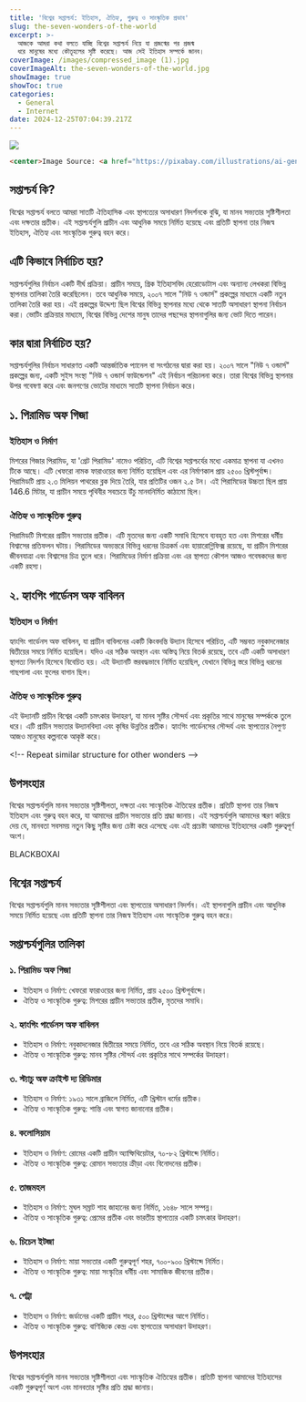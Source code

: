 ```yaml
---
title: 'বিশ্বের সপ্তাশ্চর্য: ইতিহাস, ঐতিহ্য, গুরুত্ব ও সাংস্কৃতিক প্রভাব'
slug: the-seven-wonders-of-the-world
excerpt: >-
  আজকে আমরা কথা বলতে যাচ্ছি বিশ্বের সপ্তাশ্চর্য নিয়ে যা প্রজন্মের পর প্রজন্ম
  ধরে মানুষের মধ্যে কৌতূহলের সৃষ্টি করেছে। আজ সেই ইতিহাস সম্পর্কে জানব।
coverImage: /images/compressed_image (1).jpg
coverImageAlt: the-seven-wonders-of-the-world.jpg
showImage: true
showToc: true
categories:
  - General
  - Internet
date: 2024-12-25T07:04:39.217Z
---
```


![](</images/compressed_image (1).jpg>)

```html
<center>Image Source: <a href="https://pixabay.com/illustrations/ai-generated-paris-eiffel-tower-8189056/">Pixabay</a></center><br/>
```

## সপ্তাশ্চর্য কি?

বিশ্বের সপ্তাশ্চর্য বলতে আমরা সাতটি ঐতিহাসিক এবং স্থাপত্যের অসাধারণ নিদর্শনকে বুঝি, যা মানব সভ্যতার সৃষ্টিশীলতা এবং দক্ষতার প্রতীক। এই সপ্তাশ্চর্যগুলি প্রাচীন এবং আধুনিক সময়ে নির্মিত হয়েছে এবং প্রতিটি স্থাপনা তার নিজস্ব ইতিহাস, ঐতিহ্য এবং সাংস্কৃতিক গুরুত্ব বহন করে।

## এটি কিভাবে নির্বাচিত হয়?

সপ্তাশ্চর্যগুলির নির্বাচন একটি দীর্ঘ প্রক্রিয়া। প্রাচীন সময়ে, গ্রিক ইতিহাসবিদ হেরোডোটাস এবং অন্যান্য লেখকরা বিভিন্ন স্থাপনার তালিকা তৈরি করেছিলেন। তবে আধুনিক সময়ে, ২০০৭ সালে "নিউ ৭ ওন্ডার্স" প্রকল্পের মাধ্যমে একটি নতুন তালিকা তৈরি করা হয়। এই প্রকল্পের উদ্দেশ্য ছিল বিশ্বের বিভিন্ন স্থাপনার মধ্যে থেকে সাতটি অসাধারণ স্থাপনা নির্বাচন করা। ভোটিং প্রক্রিয়ার মাধ্যমে, বিশ্বের বিভিন্ন দেশের মানুষ তাদের পছন্দের স্থাপনাগুলির জন্য ভোট দিতে পারেন।

## কার দ্বারা নির্বাচিত হয়?

সপ্তাশ্চর্যগুলির নির্বাচন সাধারণত একটি আন্তর্জাতিক প্যানেল বা সংগঠনের দ্বারা করা হয়। ২০০৭ সালে "নিউ ৭ ওন্ডার্স" প্রকল্পের জন্য, একটি সুইস সংস্থা "নিউ ৭ ওন্ডার্স ফাউন্ডেশন" এই নির্বাচন পরিচালনা করে। তারা বিশ্বের বিভিন্ন স্থাপনার উপর গবেষণা করে এবং জনগণের ভোটের মাধ্যমে সাতটি স্থাপনা নির্বাচন করে।

## ১. পিরামিড অফ গিজা

### ইতিহাস ও নির্মাণ

মিশরের গিজার পিরামিড, যা 'গ্রেট পিরামিড' নামেও পরিচিত, এটি বিশ্বের সপ্তাশ্চর্যের মধ্যে একমাত্র স্থাপনা যা এখনও টিকে আছে। এটি খেফরো নামক ফারাওয়ের জন্য নির্মিত হয়েছিল এবং এর নির্মাণকাল প্রায় ২৫০০ খ্রিস্টপূর্বাব্দ। পিরামিডটি প্রায় ২.৩ মিলিয়ন পাথরের ব্লক দিয়ে তৈরি, যার প্রতিটির ওজন ২.৫ টন। এই পিরামিডের উচ্চতা ছিল প্রায় 146.6 মিটার, যা প্রাচীন সময়ে পৃথিবীর সবচেয়ে উঁচু মানবনির্মিত কাঠামো ছিল।

### ঐতিহ্য ও সাংস্কৃতিক গুরুত্ব

পিরামিডটি মিশরের প্রাচীন সভ্যতার প্রতীক। এটি মৃতদের জন্য একটি সমাধি হিসেবে ব্যবহৃত হত এবং মিশরের ধর্মীয় বিশ্বাসের প্রতিফলন ঘটায়। পিরামিডের অভ্যন্তরে বিভিন্ন ধরনের চিত্রকর্ম এবং হায়ারোগ্লিফিক্স রয়েছে, যা প্রাচীন মিশরের জীবনযাত্রা এবং বিশ্বাসের চিত্র তুলে ধরে। পিরামিডের নির্মাণ প্রক্রিয়া এবং এর স্থাপত্য কৌশল আজও গবেষকদের জন্য একটি রহস্য।

## ২. হ্যাংগিং গার্ডেনস অফ বাবিলন

### ইতিহাস ও নির্মাণ

হ্যাংগিং গার্ডেনস অফ বাবিলন, যা প্রাচীন বাবিলনের একটি কিংবদন্তি উদ্যান হিসেবে পরিচিত, এটি সম্ভবত নবুকাদনেজার দ্বিতীয়ের সময়ে নির্মিত হয়েছিল। যদিও এর সঠিক অবস্থান এবং অস্তিত্ব নিয়ে বিতর্ক রয়েছে, তবে এটি একটি অসাধারণ স্থাপত্য নিদর্শন হিসেবে বিবেচিত হয়। এই উদ্যানটি স্তরবদ্ধভাবে নির্মিত হয়েছিল, যেখানে বিভিন্ন স্তরে বিভিন্ন ধরনের গাছপালা এবং ফুলের বাগান ছিল।

### ঐতিহ্য ও সাংস্কৃতিক গুরুত্ব

এই উদ্যানটি প্রাচীন বিশ্বের একটি চমৎকার উদাহরণ, যা মানব সৃষ্টির সৌন্দর্য এবং প্রকৃতির সাথে মানুষের সম্পর্ককে তুলে ধরে। এটি প্রাচীন সভ্যতার উদ্যানবিদ্যা এবং কৃষির উন্নতির প্রতীক। হ্যাংগিং গার্ডেনসের সৌন্দর্য এবং স্থাপত্যের নৈপুণ্য আজও মানুষের কল্পনাকে আকৃষ্ট করে।

\<!-- Repeat similar structure for other wonders -->

## উপসংহার

বিশ্বের সপ্তাশ্চর্যগুলি মানব সভ্যতার সৃষ্টিশীলতা, দক্ষতা এবং সাংস্কৃতিক ঐতিহ্যের প্রতীক। প্রতিটি স্থাপনা তার নিজস্ব ইতিহাস এবং গুরুত্ব বহন করে, যা আমাদের প্রাচীন সভ্যতার প্রতি শ্রদ্ধা জানায়। এই সপ্তাশ্চর্যগুলি আমাদের স্মরণ করিয়ে দেয় যে, মানবতা সবসময় নতুন কিছু সৃষ্টির জন্য চেষ্টা করে এসেছে এবং এই প্রচেষ্টা আমাদের ইতিহাসের একটি গুরুত্বপূর্ণ অংশ।

BLACKBOXAI

## বিশ্বের সপ্তাশ্চর্য

বিশ্বের সপ্তাশ্চর্যগুলি মানব সভ্যতার সৃষ্টিশীলতা এবং স্থাপত্যের অসাধারণ নিদর্শন। এই স্থাপনাগুলি প্রাচীন এবং আধুনিক সময়ে নির্মিত হয়েছে এবং প্রতিটি স্থাপনা তার নিজস্ব ইতিহাস এবং সাংস্কৃতিক গুরুত্ব বহন করে।

## সপ্তাশ্চর্যগুলির তালিকা

### ১. পিরামিড অফ গিজা

* ইতিহাস ও নির্মাণ: খেফরো ফারাওয়ের জন্য নির্মিত, প্রায় ২৫০০ খ্রিস্টপূর্বাব্দে।
* ঐতিহ্য ও সাংস্কৃতিক গুরুত্ব: মিশরের প্রাচীন সভ্যতার প্রতীক, মৃতদের সমাধি।

### ২. হ্যাংগিং গার্ডেনস অফ বাবিলন

* ইতিহাস ও নির্মাণ: নবুকাদনেজার দ্বিতীয়ের সময়ে নির্মিত, তবে এর সঠিক অবস্থান নিয়ে বিতর্ক রয়েছে।
* ঐতিহ্য ও সাংস্কৃতিক গুরুত্ব: মানব সৃষ্টির সৌন্দর্য এবং প্রকৃতির সাথে সম্পর্কের উদাহরণ।

### ৩. স্ট্যাচু অফ ক্রাইস্ট দ্য রিডিমার

* ইতিহাস ও নির্মাণ: ১৯৩১ সালে ব্রাজিলে নির্মিত, এটি খ্রিস্টান ধর্মের প্রতীক।
* ঐতিহ্য ও সাংস্কৃতিক গুরুত্ব: শান্তি এবং স্বাগত জানানোর প্রতীক।

### ৪. কলোসিয়াম

* ইতিহাস ও নির্মাণ: রোমের একটি প্রাচীন অ্যাম্ফিথিয়েটার, ৭০-৮২ খ্রিস্টাব্দে নির্মিত।
* ঐতিহ্য ও সাংস্কৃতিক গুরুত্ব: রোমান সভ্যতার ক্রীড়া এবং বিনোদনের প্রতীক।

### ৫. তাজমহল

* ইতিহাস ও নির্মাণ: মুঘল সম্রাট শাহ জাহানের জন্য নির্মিত, ১৬৪৮ সালে সম্পন্ন।
* ঐতিহ্য ও সাংস্কৃতিক গুরুত্ব: প্রেমের প্রতীক এবং ভারতীয় স্থাপত্যের একটি চমৎকার উদাহরণ।

### ৬. চিচেন ইটজা

* ইতিহাস ও নির্মাণ: মায়া সভ্যতার একটি গুরুত্বপূর্ণ শহর, ৭০০-৯০০ খ্রিস্টাব্দে নির্মিত।
* ঐতিহ্য ও সাংস্কৃতিক গুরুত্ব: মায়া সংস্কৃতির ধর্মীয় এবং সামাজিক জীবনের প্রতীক।

### ৭. পেট্রা

* ইতিহাস ও নির্মাণ: জর্ডানের একটি প্রাচীন শহর, ৫০০ খ্রিস্টাব্দের আগে নির্মিত।
* ঐতিহ্য ও সাংস্কৃতিক গুরুত্ব: বাণিজ্যিক কেন্দ্র এবং স্থাপত্যের অসাধারণ উদাহরণ।

## উপসংহার

বিশ্বের সপ্তাশ্চর্যগুলি মানব সভ্যতার সৃষ্টিশীলতা এবং সাংস্কৃতিক ঐতিহ্যের প্রতীক। প্রতিটি স্থাপনা আমাদের ইতিহাসের একটি গুরুত্বপূর্ণ অংশ এবং মানবতার সৃষ্টির প্রতি শ্রদ্ধা জানায়।
